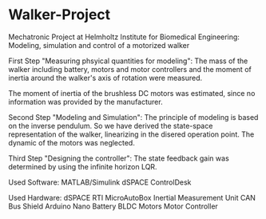 # Walker-Project
Mechatronic Project at Helmholtz Institute for Biomedical Engineering:
Modeling, simulation and control of a motorized walker


First Step "Measuring phsyical quantities for modeling":
The mass of the walker including battery, motors and motor controllers 
and the moment of inertia around the walker's axis of rotation were measured. 

The moment of inertia of the brushless DC motors was estimated, 
since no information was provided by the manufacturer.

Second Step "Modeling and Simulation":
The principle of modeling is based on the inverse pendulum.
So we have derived the state-space representation of the walker, 
linearizing in the disered operation point. 
The dynamic of the motors was neglected.

Third Step "Designing the controller":
The state feedback gain was determined by using the infinite horizon LQR.


Used Software:
MATLAB/Simulink
dSPACE ControlDesk

Used Hardware:
dSPACE RTI MicroAutoBox
Inertial Measurement Unit
CAN Bus Shield
Arduino Nano
Battery
BLDC Motors
Motor Controller
